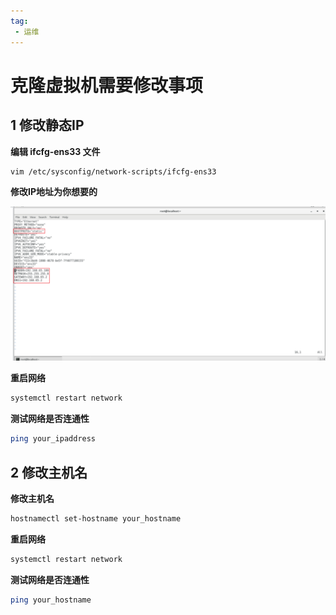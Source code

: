 ```yaml
---
tag:
 - 运维
---
```


# 克隆虚拟机需要修改事项

## 1 修改静态IP

**编辑 ifcfg-ens33 文件**

```bash
vim /etc/sysconfig/network-scripts/ifcfg-ens33
```

**修改IP地址为你想要的**

![1741138370867](images/1741138370867.png)

**重启网络**

```bash
systemctl restart network
```

**测试网络是否连通性**

```bash
ping your_ipaddress
```

## 2 修改主机名

**修改主机名**

```bash
hostnamectl set-hostname your_hostname
```

**重启网络**

```bash
systemctl restart network
```

**测试网络是否连通性**

```bash
ping your_hostname
```

